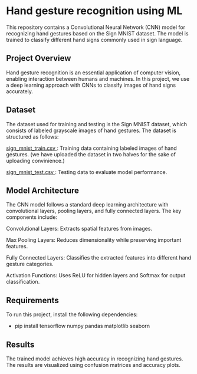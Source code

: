 # Hand gesture recognition using ML

This repository contains a Convolutional Neural Network (CNN) model for recognizing hand gestures based on the Sign MNIST dataset. The model is trained to classify different hand signs commonly used in sign language.

## Project Overview

Hand gesture recognition is an essential application of computer vision, enabling interaction between humans and machines. In this project, we use a deep learning approach with CNNs to classify images of hand signs accurately.

## Dataset

The dataset used for training and testing is the Sign MNIST dataset, which consists of labeled grayscale images of hand gestures. The dataset is structured as follows:

<ins>sign_mnist_train.csv </ins>: Training data containing labeled images of hand gestures. (we have uploaded the dataset in two halves for the sake of uploading convinience.)

<ins>sign_mnist_test.csv </ins>: Testing data to evaluate model performance.

## Model Architecture

The CNN model follows a standard deep learning architecture with convolutional layers, pooling layers, and fully connected layers. The key components include:

Convolutional Layers: Extracts spatial features from images.

Max Pooling Layers: Reduces dimensionality while preserving important features.

Fully Connected Layers: Classifies the extracted features into different hand gesture categories.

Activation Functions: Uses ReLU for hidden layers and Softmax for output classification.

## Requirements

To run this project, install the following dependencies:

- pip install tensorflow numpy pandas matplotlib seaborn

## Results

The trained model achieves high accuracy in recognizing hand gestures. The results are visualized using confusion matrices and accuracy plots.
